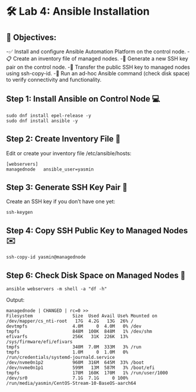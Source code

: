 # 🛠️ Lab 4: Ansible Installation

## 🎯 Objectives:

-✅ Install and configure Ansible Automation Platform on the control node.
-📋 Create an inventory file of managed nodes.
-🔑 Generate a new SSH key pair on the control node.
-🚀 Transfer the public SSH key to managed nodes using ssh-copy-id.
-🧪 Run an ad-hoc Ansible command (check disk space) to verify connectivity and functionality.

## Step 1: Install Ansible on Control Node 💻

```
sudo dnf install epel-release -y
sudo dnf install ansible -y
```

## Step 2: Create Inventory File 📂
Edit or create your inventory file /etc/ansible/hosts:

```
[webservers]
managednode   ansible_user=yasmin
```

## Step 3: Generate SSH Key Pair 🔐
Create an SSH key if you don’t have one yet:

```
ssh-keygen
```

## Step 4: Copy SSH Public Key to Managed Nodes ✉️

```
ssh-copy-id yasmin@managednode 
```

## Step 6: Check Disk Space on Managed Nodes 💾

```
ansible webservers -m shell -a "df -h"
```
Output:

```
managednode | CHANGED | rc=0 >>
Filesystem               Size  Used Avail Use% Mounted on
/dev/mapper/cs_nti-root   17G  4.2G   13G  26% /
devtmpfs                 4.0M     0  4.0M   0% /dev
tmpfs                    848M  100K  848M   1% /dev/shm
efivarfs                 256K   31K  226K  13% /sys/firmware/efi/efivars
tmpfs                    340M  7.0M  333M   3% /run
tmpfs                    1.0M     0  1.0M   0% /run/credentials/systemd-journald.service
/dev/nvme0n1p2           960M  316M  645M  33% /boot
/dev/nvme0n1p1           599M   13M  587M   3% /boot/efi
tmpfs                    170M  160K  170M   1% /run/user/1000
/dev/sr0                 7.1G  7.1G     0 100% /run/media/yasmin/CentOS-Stream-10-BaseOS-aarch64
```